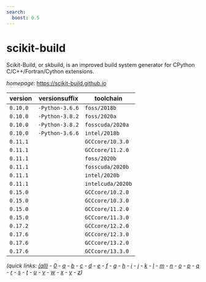 ```yaml
---
search:
  boost: 0.5
---
```

# scikit-build

Scikit-Build, or skbuild, is an improved build system generator for  CPython C/C++/Fortran/Cython extensions.

*homepage*: <https://scikit-build.github.io>

version | versionsuffix | toolchain
--------|---------------|----------
``0.10.0`` | ``-Python-3.6.6`` | ``foss/2018b``
``0.10.0`` | ``-Python-3.8.2`` | ``foss/2020a``
``0.10.0`` | ``-Python-3.8.2`` | ``fosscuda/2020a``
``0.10.0`` | ``-Python-3.6.6`` | ``intel/2018b``
``0.11.1`` |  | ``GCCcore/10.3.0``
``0.11.1`` |  | ``GCCcore/11.2.0``
``0.11.1`` |  | ``foss/2020b``
``0.11.1`` |  | ``fosscuda/2020b``
``0.11.1`` |  | ``intel/2020b``
``0.11.1`` |  | ``intelcuda/2020b``
``0.15.0`` |  | ``GCCcore/10.2.0``
``0.15.0`` |  | ``GCCcore/10.3.0``
``0.15.0`` |  | ``GCCcore/11.2.0``
``0.15.0`` |  | ``GCCcore/11.3.0``
``0.17.2`` |  | ``GCCcore/12.2.0``
``0.17.6`` |  | ``GCCcore/12.3.0``
``0.17.6`` |  | ``GCCcore/13.2.0``
``0.17.6`` |  | ``GCCcore/13.3.0``


*(quick links: [(all)](../index.md) - [0](../0/index.md) - [a](../a/index.md) - [b](../b/index.md) - [c](../c/index.md) - [d](../d/index.md) - [e](../e/index.md) - [f](../f/index.md) - [g](../g/index.md) - [h](../h/index.md) - [i](../i/index.md) - [j](../j/index.md) - [k](../k/index.md) - [l](../l/index.md) - [m](../m/index.md) - [n](../n/index.md) - [o](../o/index.md) - [p](../p/index.md) - [q](../q/index.md) - [r](../r/index.md) - [s](../s/index.md) - [t](../t/index.md) - [u](../u/index.md) - [v](../v/index.md) - [w](../w/index.md) - [x](../x/index.md) - [y](../y/index.md) - [z](../z/index.md))*

